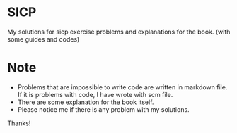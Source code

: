 # SICP

My solutions for sicp exercise problems and explanations for the book.
(with some guides and codes)

# Note
* Problems that are impossible to write code are written in markdown file.
If it is problems with code, I have wrote with scm file.
* There are some explanation for the book itself.
* Please notice me if there is any problem with my solutions.

Thanks!
